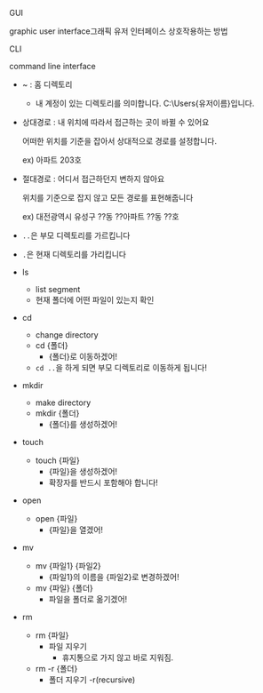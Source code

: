 GUI

graphic user interface그래픽 유저 인터페이스 상호작용하는 방법

CLI

command line interface



- ~ : 홈 디렉토리
  - 내 계정이 있는 디렉토리를 의미합니다. C:\Users\{유저이름}입니다.



- 상대경로 : 내 위치에 따라서 접근하는 곳이 바뀔 수 있어요

  어떠한 위치를 기준을 잡아서 상대적으로 경로를 설정합니다.

  ex) 아파트 203호

- 절대경로 : 어디서 접근하던지 변하지 않아요

  위치를 기준으로 잡지 않고 모든 경로를 표현해줍니다

  ex) 대전광역시 유성구 ??동 ??아파트 ??동 ??호

  

- `..`은 부모 디렉토리를 가르킵니다

- `.`은 현재 디렉토리를 가리킵니다







- ls
  - list segment
  - 현재 폴더에 어떤 파일이 있는지 확인
- cd
  - change directory
  - cd {폴더}
    - {폴더}로 이동하겠어!
  - `cd ..`을 하게 되면 부모 디렉토리로 이동하게 됩니다!
- mkdir
  - make directory
  - mkdir {폴더}
    - {폴더}를 생성하겠어!
- touch
  - touch {파일}
    - {파일}을 생성하겠어!
    - 확장자를 반드시 포함해야 합니다!
- open
  - open {파일}
    - {파일}을 열겠어!

- mv
  - mv {파일1} {파일2}
    - {파일1}의 이름을 {파일2}로 변경하겠어!
  - mv {파일} {폴더}
    - 파일을 폴더로 옮기겠어!
- rm
  - rm {파일}
    - 파일 지우기
      - 휴지통으로 가지 않고 바로 지워짐.
  - rm -r {폴더}
    - 폴더 지우기 -r(recursive)
